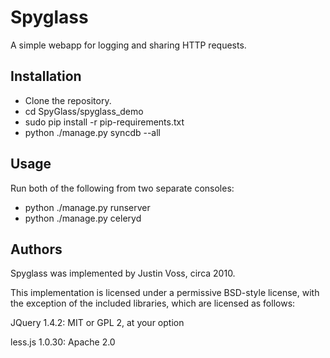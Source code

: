 # Spyglass

A simple webapp for logging and sharing HTTP requests.

## Installation 
  * Clone the repository.
  * cd SpyGlass/spyglass_demo
  * sudo pip install -r pip-requirements.txt
  * python ./manage.py syncdb --all

## Usage

Run both of the following from two separate consoles:
    
  * python ./manage.py runserver
  * python ./manage.py celeryd

## Authors

Spyglass was implemented by Justin Voss, circa 2010.

This implementation is licensed under a permissive BSD-style license, with the exception of the included libraries, which are licensed as follows:

JQuery 1.4.2: MIT or GPL 2, at your option

less.js 1.0.30: Apache 2.0

